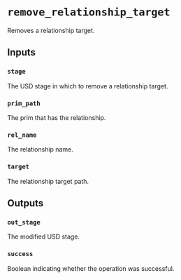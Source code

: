 # `remove_relationship_target`

Removes a relationship target.

## Inputs

### `stage`
The USD stage in which to remove a relationship target. 

### `prim_path`
The prim that has the relationship. 

### `rel_name`
The relationship name. 

### `target`
The relationship target path. 

## Outputs

### `out_stage`
The modified USD stage. 

### `success`
Boolean indicating whether the operation was successful.
